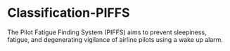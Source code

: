 # Classification-PIFFS
The Pilot Fatigue Finding System (PIFFS) aims to prevent sleepiness, fatigue, and degenerating vigilance of airline pilots using a wake up alarm.
